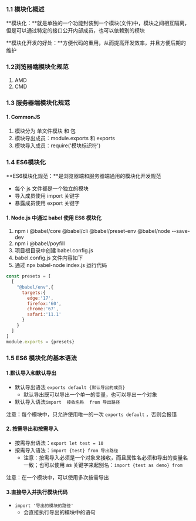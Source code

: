 ### 1.1 模块化概述

**模块化：**就是单独的一个功能封装到一个模块(文件)中，模块之间相互隔离，但是可以通过特定的接口公开内部成员，也可以依赖别的模块

**模块化开发的好处：**方便代码的重用，从而提高开发效率，并且方便后期的维护



### 1.2浏览器端模块化规范

1. AMD
2. CMD



### 1.3 服务器端模块化规范

#### 	1. CommonJS

1. 模块分为 单文件模块 和 包
2. 模块导出成员：module.exports 和 exports
3. 模块导入成员：require('模块标识符')



### 1.4 ES6模块化

**ES6模块化规范：**是浏览器端和服务器端通用的模块化开发规范

- 每个 js 文件都是一个独立的模块
- 导入成员使用 import 关键字
- 暴露成员使用 export 关键字



#### 	1. Node.js 中通过 babel 使用 ES6  模块化

1. npm i @babel/core  @babel/cli  @babel/preset-env   @babel/node  --save-dev
2. npm i @babel/poyfill
3. 项目根目录中创建 babel.config.js
4. babel.config.js 文件内容如下
5. 通过 npx babel-node index.js 运行代码

```javascript
const presets = [
  [
    "@babel/env",{
      targets:{
        edge:'17',
        firefox:'60',
        chrome:'67',
        safari:'11.1'
      }
    }
  ]
]
module.exports = {presets}
```



### 1.5 ES6 模块化的基本语法

#### 			1.默认导入和默认导出

- 默认导出语法 `exports default {默认导出的成员}` 
  - 默认导出既可以导出一个单一的变量，也可以导出一个对象
- 默认导入语法`import  接收名称  from 导出路径`

注意：每个模块中，只允许使用唯一的一次 `exports default` ，否则会报错

#### 	2. 按需导出和按需导入

- 按需导出语法：`export let test = 10`
- 按需导入语法：`import {test} from 导出路径`
  - 注意：按需导入必须是一个对象来接收，而且属性名必须和导出的变量名一致；也可以使用 as 关键字来起别名：`import {test as demo} from`

注意：在一个模块中，可以使用多次按需导出

#### 	3.直接导入并执行模块代码

- `import '导出的模块的路径'`
  - 会直接执行导出的模块中的语句
